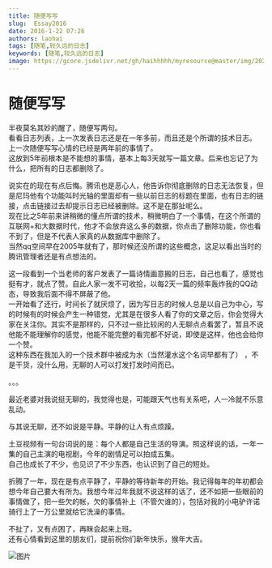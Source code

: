 ```yaml
---
title: 随便写写
slug:  Essay2016
date: 2016-1-22 07:26
authors: laohai
tags: [随笔,较久远的日志]
keywords: [随笔,较久远的日志]
image: https://gcore.jsdelivr.net/gh/haihhhhh/myresource@master/img/202404181720648.jpeg
---
```

# 随便写写

半夜莫名其妙的醒了，随便写两句。<br/>
看看日志列表，上一次发表日志还是在一年多前，而且还是个所谓的技术日志。<br/>
上一次随便写写心情的已经是两年前的事情了。 <br/>
这放到5年前根本是不能想的事情，基本上每3天就写一篇文章。后来也忘记了为什么，把所有的日志都删除了。<br/>
<!-- truncate -->
 说实在的现在有点后悔。腾讯也是恶心人，他告诉你彻底删除的日志无法恢复，但是尼玛他有个功能叫时光轴的里面却有一些以前日志的标题在里面，也有日志的链接，点击链接过去却提示日志已经被删除。这不是在那扯呢么。<br/>
现在比之5年前来讲稍微的懂点所谓的技术，稍微明白了一个事情，在这个所谓的互联网+和大数据时代，他才不会放弃这么多的数据，你点击了删除功能，你也看不到了，但是不代表人家真的从数据库中删除了。 <br/>
当然qq空间早在2005年就有了，那时候还没所谓的这些概念，这足以看出当时的腾讯管理者还是有点想法的。 <br/>



这一段看到一个当老师的客户发表了一篇诗情画意搬的日志，自己也看了，感觉也挺有才，就点了赞。自此人家一发不可收拾，以每2天一篇的频率轰炸我的QQ动态，导致我后面不得不屏蔽了他。<br/>
一开始看了还行，时间长了就厌烦了，因为写日志的时候人总是以自己为中心，写的时候有的时候会产生一种错觉，尤其是在很多人看了你的文章之后，你会觉得大家在关注你。其实不是那样的，只不过一些比较闲的人无聊点点看罢了，暂且不说他能不能理解你的感觉，他能不能完整的看完都不好说，即使是这样，他也会给你一个赞。<br/>
这种东西在我加入的一个技术群中被成为水（当然灌水这个名词早都有了） ，不是干货，没什么用，无聊的人可以打发打发时间而已。<br/>

。。。<br/>


最近老婆对我说挺无聊的，我觉得也是，可能跟天气也有关系吧，人一冷就不乐意乱动。<br/>

与其说无聊，还不如说是平静。平静的让人有点烦躁。<br/>

土豆视频有一句台词说的是：每个人都是自己生活的导演。照这样说的话，一年一集的自己主演的电视剧，今年的剧情足可以拍成五集。<br/>
自己也成长了不少，也见识了不少东西，也认识到了自己的短处。 

折腾了一年，现在是有点平静了，平静的等待新年的开始。我记得每年的年初都会想今年自己要大有所为。我想今年过年我就不说这样的话了，还不如把一些眼前的事情做了，把一些欠的帐，欠的事情补上（不管欠谁的），包括对我的小电驴许诺骑行上了一万公里就给它洗澡的事情。<br/>

不扯了，又有点困了，再眯会起来上班。<br/>
还有心情看到这里的朋友们，提前祝你们新年快乐，猴年大吉。<br/>

![图片](https://gcore.jsdelivr.net/gh/haihhhhh/myresource@master/img/202404181720648.jpeg)
